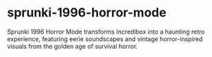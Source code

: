 # sprunki-1996-horror-mode
Sprunki 1996 Horror Mode transforms Incredibox into a haunting retro experience, featuring eerie soundscapes and vintage horror-inspired visuals from the golden age of survival horror.

